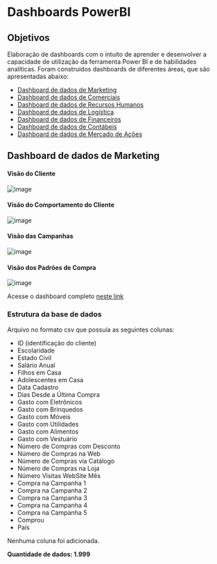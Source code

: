 # Dashboards PowerBI

## Objetivos
Elaboração de dashboards com o intuito de aprender e desenvolver a capacidade de utilização da ferramenta Power BI e de habilidades analíticas. Foram construídos dashboards de diferentes áreas, que são apresentadas abaixo:
- [Dashboard de dados de Marketing](https://github.com/mathwatanabe/Dashboards-PowerBI/blob/main/ProjetoMarketingDSA.pbix)
- [Dashboard de dados de Comerciais](https://github.com/mathwatanabe/Dashboards-PowerBI/blob/main/ProjetoComercialDSA.pbix)
- [Dashboard de dados de Recursos Humanos](https://github.com/mathwatanabe/Dashboards-PowerBI/blob/main/ProjetoRHDSA.pbix)
- [Dashboard de dados de Logística](https://github.com/mathwatanabe/Dashboards-PowerBI/blob/main/ProjetoLog%C3%ADsticaDSA.pbix)
- [Dashboard de dados de Financeiros](https://github.com/mathwatanabe/Dashboards-PowerBI/blob/main/ProjetoFinanceiroDSA.pbix)
- [Dashboard de dados de Contábeis](https://github.com/mathwatanabe/Dashboards-PowerBI/blob/main/Balan%C3%A7oPatrimonialDSA.pbix)
- [Dashboard de dados de Mercado de Ações](https://github.com/mathwatanabe/Dashboards-PowerBI/blob/main/ProjetoBolsaValoresDSA.pbix)

## Dashboard de dados de Marketing
#### Visão do Cliente
![image](https://github.com/mathwatanabe/Dashboards-PowerBI/assets/170628618/b9592126-0acc-49a8-8623-3f21768ce1b5)

#### Visão do Comportamento do Cliente
![image](https://github.com/mathwatanabe/Dashboards-PowerBI/assets/170628618/357d4555-530f-40d3-8b82-5ad6188b83c7)

#### Visão das Campanhas
![image](https://github.com/mathwatanabe/Dashboards-PowerBI/assets/170628618/ca24bf33-9884-406d-a715-f6fd020953a3)

#### Visão dos Padrões de Compra
![image](https://github.com/mathwatanabe/Dashboards-PowerBI/assets/170628618/6018b670-e2dd-40ea-b83c-acb5af6ae97b)


Acesse o dashboard completo [neste link](https://github.com/mathwatanabe/Dashboards-PowerBI/blob/main/ProjetoMarketingDSA.pbix)

### Estrutura da base de dados

Arquivo no formato csv que possuía as seguintes colunas:
- ID (identificação do cliente)
- Escolaridade
- Estado Civil
- Salário Anual
- Filhos em Casa
- Adolescentes em Casa
- Data Cadastro
- Dias Desde a Última Compra
- Gasto com Eletrônicos
- Gasto com Brinquedos
- Gasto com Móveis
- Gasto com Utilidades
- Gasto com Alimentos
- Gasto com Vestuário
- Número de Compras com Desconto
- Número de Compras na Web
- Número de Compras via Catálogo
- Número de Compras na Loja
- Número Visitas WebSite Mês
- Compra na Campanha 1
- Compra na Campanha 2
- Compra na Campanha 3
- Compra na Campanha 4
- Compra na Campanha 5
- Comprou
- País

Nenhuma coluna foi adicionada.

**Quantidade de dados: 1.999** 
